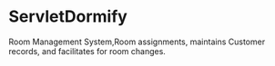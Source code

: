 # ServletDormify
Room Management System,Room assignments, maintains Customer records, and facilitates  for room changes.
